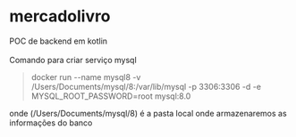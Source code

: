 # mercadolivro
POC de backend em kotlin
<br><br>
Comando para criar serviço mysql
> docker run --name mysql8 -v /Users/Documents/mysql/8:/var/lib/mysql -p 3306:3306 -d -e MYSQL_ROOT_PASSWORD=root mysql:8.0

onde (/Users/Documents/mysql/8) é a pasta local onde armazenaremos as informações do banco